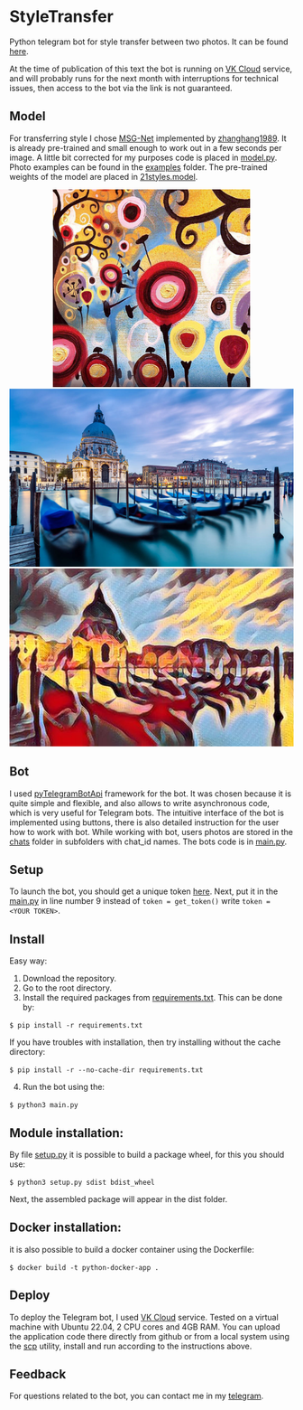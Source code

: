 # StyleTransfer
Python telegram bot for style transfer between two photos. It can be found [here](https://t.me/cool_style_bot).

At the time of publication of this text the bot is running on [VK Cloud](https://mcs.mail.ru/) service, and will probably runs for the next month with interruptions for technical issues, then access to the bot via the link is not guaranteed.

Model
----------
For transferring style I chose [MSG-Net](https://github.com/zhanghang1989/PyTorch-Multi-Style-Transfer) implemented by [zhanghang1989](https://github.com/zhanghang1989). It is already pre-trained and small enough to work out in a few seconds per image. A little bit corrected for my purposes code is placed in [model.py](https://github.com/TimkaMLG/StyleTransfer/blob/main/model.py). 
Photo examples can be found in the [examples](https://github.com/TimkaMLG/StyleTransfer/tree/main/examples) folder.
The pre-trained weights of the model are placed in [21styles.model](https://github.com/TimkaMLG/StyleTransfer/blob/main/21styles.model).

<p align="center">
  <img src="examples/candy.jpg" width="350" title="First photo">
  <img src="examples/venice-boat.jpg" width="560" title="Second photo">
  <img src="examples/output.jpg" width="560" title="Result photo">
</p>

Bot
------
I used [pyTelegramBotApi](https://github.com/eternnoir/pyTelegramBotAPI) framework for the bot. It was chosen because it is quite simple and flexible, and also allows to write asynchronous code, which is very useful for Telegram bots. The intuitive interface of the bot is implemented using buttons, there is also detailed instruction for the user how to work with bot.
While working with bot, users photos are stored in the [chats](https://github.com/TimkaMLG/StyleTransfer/tree/main/chats) folder in subfolders with chat_id names.
The bots code is in [main.py](https://github.com/TimkaMLG/StyleTransfer/blob/main/main.py).

Setup
--------
To launch the bot, you should get a unique token [here](https://t.me/BotFather). Next, put it in the [main.py](https://github.com/TimkaMLG/StyleTransfer/blob/main/main.py) in line number 9 instead of `token = get_token()` write `token = <YOUR TOKEN>`.

Install
---------
Easy way: 
1) Download the repository.
2) Go to the root directory.
3) Install the required packages from [requirements.txt](https://github.com/TimkaMLG/StyleTransfer/blob/main/requirements.txt). This can be done by: 

`$ pip install -r requirements.txt`

If you have troubles with installation, then try installing without the cache directory: 

`$ pip install -r --no-cache-dir requirements.txt`

4) Run the bot using the: 

`$ python3 main.py`

Module installation:
-------------------

By file [setup.py](https://github.com/TimkaMLG/StyleTransfer/blob/main/setup.py) it is possible to build a package wheel, for this you should use:

`$ python3 setup.py sdist bdist_wheel`

Next, the assembled package will appear in the dist folder.

Docker installation:
--------------------

it is also possible to build a docker container using the Dockerfile:

`$ docker build -t python-docker-app .`

Deploy
---------
To deploy the Telegram bot, I used [VK Cloud](https://mcs.mail.ru/) service. Tested on a virtual machine with Ubuntu 22.04, 2 CPU cores and 4GB RAM. You can upload the application code there directly from github or from a local system using the [scp](https://en.wikipedia.org/wiki/Secure_copy_protocol) utility, install and run according to the instructions above.

Feedback
-----------
For questions related to the bot, you can contact me in my [telegram](https://t.me/TimkaMLG).
